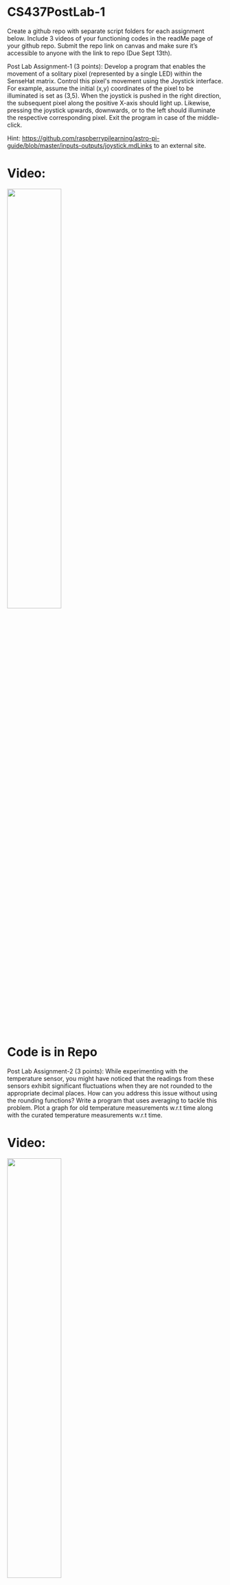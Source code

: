 # CS437PostLab-1


Create a github repo with separate script folders for each assignment below. Include 3 videos of your functioning codes in the readMe page of your github repo. Submit the repo link on canvas and make sure it’s accessible to anyone with the link to repo (Due Sept 13th).

 

Post Lab Assignment-1 (3 points):  Develop a program that enables the movement of a solitary pixel (represented by a single LED) within the SenseHat matrix. Control this pixel's movement using the Joystick interface. For example, assume the initial (x,y) coordinates of the pixel to be illuminated is set as (3,5). When the joystick is pushed in the right direction, the subsequent pixel along the positive X-axis should light up. Likewise, pressing the joystick upwards, downwards, or to the left should illuminate the respective corresponding pixel. Exit the program in case of the middle-click. 

Hint: https://github.com/raspberrypilearning/astro-pi-guide/blob/master/inputs-outputs/joystick.mdLinks to an external site.

# Video:

[<img src="https://i.ytimg.com/vi/Hc79sDi3f0U/maxresdefault.jpg" width="50%">](https://youtube.com/shorts/mbWw7b0WDww?feature=share "Now in Android: 55")
# Code is in Repo

Post Lab Assignment-2 (3 points): While experimenting with the temperature sensor, you might have noticed that the readings from these sensors exhibit significant fluctuations when they are not rounded to the appropriate decimal places. How can you address this issue without using the rounding functions? Write a program that uses averaging to tackle this problem. Plot a graph for old temperature measurements w.r.t time along with the curated temperature measurements w.r.t time.  


# Video:
[<img src="https://i.ytimg.com/vi/Hc79sDi3f0U/maxresdefault.jpg" width="50%">](https://www.youtube.com/watch?v=Hc79sDi3f0U "Now in Android: 55")
# Code is in Repo

Post Lab Assignment-3 (4 points): Cameras are computationally intensive for Raspberry Pis. To optimize their use and efficiency, let us explore a practical application by integrating it with other sensing modalities. Write a Python program that utilizes the Sense-Hat module to estimate the presence of a person based on changes in  the ambient temperature or humidty. The program should automatically initiate video recording when the temperature/humidity changes by 1 degree Celsius and perform face recognition. (You can create the temperature/humidity change by blowing onto the sensors.)

# Video:
[<img src="https://i.ytimg.com/vi/Hc79sDi3f0U/maxresdefault.jpg" width="50%">](https://www.youtube.com/watch?v=Hc79sDi3f0U "Now in Android: 55")
# Code is in Repo

Extra Credit Postlab Assignment - Optional (4 points): Download another pre-trained model from Haarcascades link below and develop a new cool smart feature for your camera. https://github.com/kipr/opencv/tree/master/data/haarcascades 
